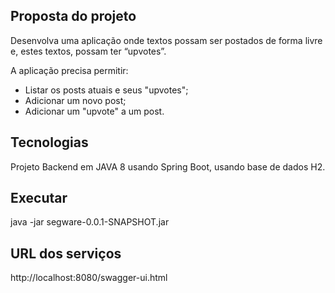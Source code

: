 ## Proposta do projeto

Desenvolva uma aplicação onde textos possam ser postados de forma livre e, estes textos, possam ter “upvotes”.

A aplicação precisa permitir:

- Listar os posts atuais e seus "upvotes";
- Adicionar um novo post;
- Adicionar um "upvote" a um post.


## Tecnologias
Projeto Backend em JAVA 8 usando Spring Boot, usando base de dados H2.

## Executar 
java -jar segware-0.0.1-SNAPSHOT.jar

## URL dos serviços
http://localhost:8080/swagger-ui.html
